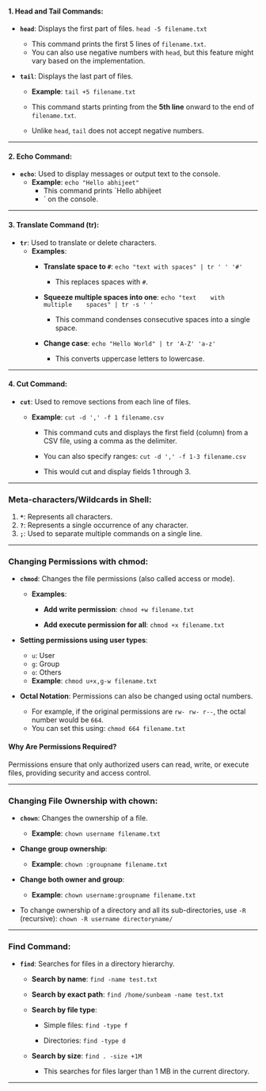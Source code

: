 
#### **1. Head and Tail Commands:**

- **`head`**: Displays the first part of files.
        `head -5 filename.txt`
        
	- This command prints the first 5 lines of `filename.txt`.
	- You can also use negative numbers with `head`, but this feature might vary based on the implementation.

- **`tail`**: Displays the last part of files.
    
    - **Example**:
        `tail +5 filename.txt`
        
	- This command starts printing from the **5th line** onward to the end of `filename.txt`.
	- Unlike `head`, `tail` does not accept negative numbers.

---

#### **2. Echo Command:**

- **`echo`**: Used to display messages or output text to the console.
    - **Example**:
        `echo "Hello abhijeet"`
        - This command prints `Hello abhijeet
        - ` on the console.

---

#### **3. Translate Command (tr):**

- **`tr`**: Used to translate or delete characters.
    - **Examples**:
        - **Translate space to `#`**:
            `echo "text with spaces" | tr ' ' '#'`
            
            - This replaces spaces with `#`.
			
        - **Squeeze multiple spaces into one**:
            `echo "text    with   multiple    spaces" | tr -s ' '`
            
            - This command condenses consecutive spaces into a single space.
        - **Change case**:
            `echo "Hello World" | tr 'A-Z' 'a-z'`
            
            - This converts uppercase letters to lowercase.

---

#### **4. Cut Command:**

- **`cut`**: Used to remove sections from each line of files.
    - **Example**:
        `cut -d ',' -f 1 filename.csv`
        
        - This command cuts and displays the first field (column) from a CSV file, using a comma as the delimiter.
        - You can also specify ranges:
		`cut -d ',' -f 1-3 filename.csv`
		
		- This would cut and display fields 1 through 3.

---

### **Meta-characters/Wildcards in Shell:**

1. **`*`**: Represents all characters.
2. **`?`**: Represents a single occurrence of any character.
3. **`;`**: Used to separate multiple commands on a single line.

---

### **Changing Permissions with chmod:**

- **`chmod`**: Changes the file permissions (also called access or mode).
    
    - **Examples**:
        - **Add write permission**:
            `chmod +w filename.txt`
            
        - **Add execute permission for all**:
            `chmod +x filename.txt`
            
- **Setting permissions using user types**:
    
    - `u`: User
    - `g`: Group
    - `o`: Others
    - **Example**:
        `chmod u+x,g-w filename.txt`
        
- **Octal Notation**: Permissions can also be changed using octal numbers.
    
    - For example, if the original permissions are `rw- rw- r--`, the octal number would be `664`.
    - You can set this using:
        `chmod 664 filename.txt`
        

#### **Why Are Permissions Required?**

Permissions ensure that only authorized users can read, write, or execute files, providing security and access control.

---

### **Changing File Ownership with chown:**

- **`chown`**: Changes the ownership of a file.
    
    - **Example**:
        `chown username filename.txt`
        
- **Change group ownership**:
    
    - **Example**:
        `chown :groupname filename.txt`
        
- **Change both owner and group**:
    
    - **Example**:
        `chown username:groupname filename.txt`
        
- To change ownership of a directory and all its sub-directories, use `-R` (recursive):
    `chown -R username directoryname/`
    

---

### **Find Command:**

- **`find`**: Searches for files in a directory hierarchy.
    - **Search by name**:
        `find -name test.txt`
        
    - **Search by exact path**:
        `find /home/sunbeam -name test.txt`
        
    - **Search by file type**:
        - Simple files:
            `find -type f`
            
        - Directories:
            `find -type d`
            
    - **Search by size**:
        `find . -size +1M`
        
        - This searches for files larger than 1 MB in the current directory.

---